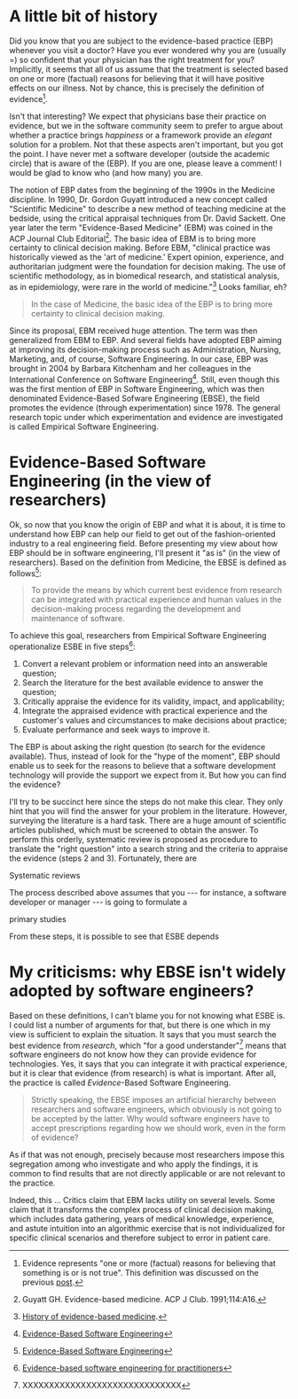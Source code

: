 # A little bit of history

Did you know that you are subject to the evidence-based practice (EBP) whenever you visit a doctor? Have you ever wondered why you are (usually =) so confident that your physician has the right treatment for you? Implicitly, it seems that all of us assume that the treatment is selected based on one or more (factual) reasons for believing that it will have positive effects on our illness. Not by chance, this is precisely the definition of evidence[^1].

Isn't that interesting? We expect that physicians base their practice on evidence, but we in the software community seem to prefer to argue about whether a practice brings *happiness* or a framework provide an *elegant* solution for a problem. Not that these aspects aren't important, but you got the point. I have never met a software developer (outside the academic circle) that is aware of the (EBP). If you are one, please leave a comment! I would be glad to know who (and how many) you are.

The notion of EBP dates from the beginning of the 1990s in the Medicine discipline. In 1990, Dr. Gordon Guyatt introduced a new concept called "Scientific Medicine" to describe a new method of teaching medicine at the bedside, using the critical appraisal techniques from Dr. David Sackett. One year later the term "Evidence-Based Medicine" (EBM) was coined in the ACP Journal Club Editorial[^2]. The basic idea of EBM is to bring more certainty to clinical decision making. Before EBM, "clinical practice was historically viewed as the 'art of medicine.' Expert opinion, experience, and authoritarian judgment were the foundation for decision making. The use of scientific methodology, as in biomedical research, and statistical analysis, as in epidemiology, were rare in the world of medicine."[^3] Looks familiar, eh? 

> In the case of Medicine, the basic idea of the EBP is to bring more certainty to clinical decision making.

Since its proposal, EBM received huge attention. The term was then generalized from EBM to EBP. And several fields have adopted EBP aiming at improving its decision-making process such as Administration, Nursing, Marketing, and, of course, Software Engineering. In our case, EBP was brought in 2004 by Barbara Kitchenham and her colleagues in the International Conference on Software Engineering[^4]. Still, even though this was the first mention of EBP in Software Engineering, which was then denominated Evidence-Based Sofware Engineering (EBSE), the field promotes the evidence (through experimentation) since 1978. The general research topic under which experimentation and evidence are investigated is called Empirical Software Engineering.  

# Evidence-Based Software Engineering (in the view of researchers)

Ok, so now that you know the origin of EBP and what it is about, it is time to understand how EBP can help our field to get out of the fashion-oriented industry to a real engineering field. Before presenting my view about how EBP should be in software engineering, I'll present it "as is" (in the view of researchers). Based on the definition from Medicine, the EBSE is defined as follows[^4]:

> To provide the means by which current best evidence from research can be integrated with practical experience and human values in the decision-making process regarding the development
and maintenance of software.

To achieve this goal, researchers from Empirical Software Engineering operationalize ESBE in five steps[^5]:

1. Convert a relevant problem or information need into an answerable question;
2. Search the literature for the best available evidence to answer the question;
3. Critically appraise the evidence for its validity, impact, and applicability;
4. Integrate the appraised evidence with practical experience and the customer's values and circumstances to make decisions about practice;
5. Evaluate performance and seek ways to improve it.

The EBP is about asking the right question (to search for the evidence available). Thus, instead of look for the "hype of the moment", EBP should enable us to seek for the reasons to believe that a software development technology will provide the support we expect from it. But how you can find the evidence?

I'll try to be succinct here since the steps do not make this clear. They only hint that you will find the answer for your problem in the literature. However, surveying the literature is a hard task. There are a huge amount of scientific articles published, which must be screened to obtain the answer. To perform this orderly, systematic review is proposed as procedure to translate the "right question" into a search string and the criteria to appraise the evidence (steps 2 and 3). Fortunately, there are 

Systematic reviews 

The process described above assumes that you --- for instance, a software developer or manager --- is going to formulate a 

primary studies 

From these steps, it is possible to see that ESBE depends 



# My criticisms: why EBSE isn't widely adopted by software engineers?

Based on these definitions, I can't blame you for not knowing what ESBE is. I could list a number of arguments for that, but there is one which in my view is sufficient to explain the situation. It says that you must search the best evidence from *research*, which "for a good understander"[^6] means that software engineers do not know how they can provide evidence for technologies. Yes, it says that you can integrate it with practical experience, but it is clear that evidence (from research) is what is important. After all, the practice is called *Evidence*-Based Software Engineering. 

> Strictly speaking, the EBSE imposes an artificial hierarchy between researchers and software engineers, which obviously is not going to be accepted by the latter. Why would software engineers have to accept prescriptions regarding how we should work, even in the form of evidence?

As if that was not enough, precisely because most researchers impose this segregation among who investigate and who apply the findings, it is common to find results that are not directly applicable or are not relevant to the practice. 

Indeed, this ... Critics claim that EBM lacks utility on several levels. Some claim that it transforms the complex process of clinical decision making, which includes data gathering, years of medical knowledge, experience, and astute intuition into an algorithmic exercise that is not individualized for specific clinical scenarios and therefore subject to error in patient care.



[^1]: Evidence represents "one or more (factual) reasons for believing that something is or is not true". This definition was discussed on the previous [post](http://www.evidencebasedpractice.se/blog/welcome-to-the-blog/).
[^2]: Guyatt GH. Evidence-based medicine. ACP J Club. 1991;114:A16.
[^3]: [History of evidence-based medicine](https://www.ncbi.nlm.nih.gov/pmc/articles/PMC3263217/).
[^4]: [Evidence-Based Software Engineering](http://dl.acm.org/citation.cfm?id=998675.999432)
[^5]: [Evidence-based software engineering for practitioners](http://ieeexplore.ieee.org/document/1377125/)
[^6]: XXXXXXXXXXXXXXXXXXXXXXXXXXXXXX